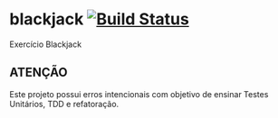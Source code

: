 # blackjack [![Build Status](https://travis-ci.org/guilhermedelemos/blackjack.svg?branch=master)](https://travis-ci.org/guilhermedelemos/blackjack)
Exercício Blackjack

## ATENÇÃO
Este projeto possui erros intencionais com objetivo de ensinar Testes Unitários, TDD e refatoração.
